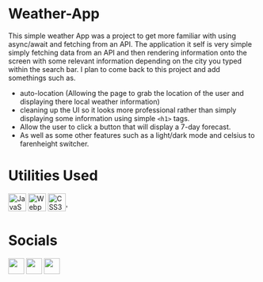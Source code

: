 # Weather-App #
This simple weather App was a project to get more familiar with using async/await and fetching from an API.
The application it self is very simple simply fetching data from an API and then rendering information onto the screen with some
relevant information depending on the city you typed within the search bar. I plan to come back to this project and add somethings
such as.
- auto-location (Allowing the page to grab the location of the user and displaying there local weather information)
- cleaning up the UI so it looks more professional rather than simply displaying some information using simple `<h1>` tags.
- Allow the user to click a button that will display a 7-day forecast.
- As well as some other features such as a light/dark mode and celsius to farenheight switcher.

# Utilities Used #
<a href="https://developer.mozilla.org/en-US/docs/Web/JavaScript" target="_blank" rel="noreferrer"><img src="https://raw.githubusercontent.com/danielcranney/readme-generator/main/public/icons/skills/javascript-colored.svg" width="36" height="36" alt="JavaScript" /></a>
<a href="https://webpack.js.org/" target="_blank" rel="noreferrer"><img src="https://raw.githubusercontent.com/danielcranney/readme-generator/main/public/icons/skills/webpack-colored.svg" width="36" height="36" alt="Webpack" /></a>
<a href="https://www.w3.org/TR/CSS/#css" target="_blank" rel="noreferrer"><img src="https://raw.githubusercontent.com/danielcranney/readme-generator/main/public/icons/skills/css3-colored.svg" width="36" height="36" alt="CSS3" /></a>'

# Socials #
<p align="left"> <a href="https://www.facebook.com/bryan.fines" target="_blank" rel="noreferrer"><img src="https://raw.githubusercontent.com/danielcranney/readme-generator/main/public/icons/socials/facebook.svg" width="32" height="32" /></a> <a href="https://www.github.com/BryanF1nes" target="_blank" rel="noreferrer"><img src="https://raw.githubusercontent.com/danielcranney/readme-generator/main/public/icons/socials/github.svg" width="32" height="32" /></a> <a href="https://www.linkedin.com/in/bryan-fines-a44384270/" target="_blank" rel="noreferrer"><img src="https://raw.githubusercontent.com/danielcranney/readme-generator/main/public/icons/socials/linkedin.svg" width="32" height="32" /></a></p>
